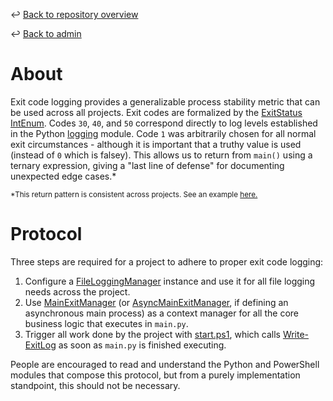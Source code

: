 ↩️ [Back to repository overview](../../README.md)

↩️ [Back to admin](../README.md)

# About

Exit code logging provides a generalizable process stability metric that can be used across all projects. Exit codes are formalized by the [ExitStatus](../../library/akdof_shared/src/akdof_shared/protocol/file_logging_manager.py#L19) [IntEnum](https://docs.python.org/3/library/enum.html#enum.IntEnum). Codes  `30`, `40`, and `50` correspond directly to log levels established in the Python [logging](https://docs.python.org/3/library/logging.html) module. Code `1` was arbitrarily chosen for all normal exit circumstances - although it is important that a truthy value is used (instead of `0` which is falsey). This allows us to return from `main()` using a ternary expression, giving a "last line of defense" for documenting unexpected edge cases.*

<sub>*This return pattern is consistent across projects. See an example [here.](../../projects/regional_kmz_for_ftp/main.py#L53)</sub>

# Protocol

Three steps are required for a project to adhere to proper exit code logging:
1. Configure a [FileLoggingManager](../../library/akdof_shared/src/akdof_shared/protocol/file_logging_manager.py#L82) instance and use it for all file logging needs across the project.
2. Use [MainExitManager](../../library/akdof_shared/src/akdof_shared/protocol/main_exit_manager.py#L76) (or [AsyncMainExitManager](../../library/akdof_shared/src/akdof_shared/protocol/main_exit_manager.py#L101), if defining an asynchronous main process) as a context manager for all the core business logic that executes in `main.py`.
3. Trigger all work done by the project with [start.ps1](../../projects/README.md#startps1), which calls [Write-ExitLog](WriteExitLog.psm1#L1) as soon as `main.py` is finished executing.

People are encouraged to read and understand the Python and PowerShell modules that compose this protocol, but from a purely implementation standpoint, this should not be necessary.